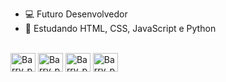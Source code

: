 - 💻 Futuro Desenvolvedor
- 📑 Estudando HTML, CSS, JavaScript e Python
<div style="display: incline_block"><br>
 <img align="center" alt="Barry_py" height="30" width="40" src="https://cdn.jsdelivr.net/gh/devicons/devicon/icons/python/python-original.svg" />
 <img align="center" alt="Barry_py" height="30" width="40" <img src="https://cdn.jsdelivr.net/gh/devicons/devicon/icons/html5/html5-original.svg" />
 <img align="center" alt="Barry_py" height="30" width="40" <img src="https://cdn.jsdelivr.net/gh/devicons/devicon/icons/css3/css3-original.svg" />
 <img align="center" alt="Barry_py" height="30" width="40" <img src="https://cdn.jsdelivr.net/gh/devicons/devicon/icons/javascript/javascript-original.svg" />
</div>
